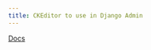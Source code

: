 ```yaml
---
title: CKEditor to use in Django Admin
---
```


[Docs](https://pypi.org/project/django-ckeditor-5/)
